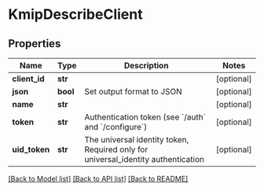 # KmipDescribeClient

## Properties
Name | Type | Description | Notes
------------ | ------------- | ------------- | -------------
**client_id** | **str** |  | [optional] 
**json** | **bool** | Set output format to JSON | [optional] 
**name** | **str** |  | [optional] 
**token** | **str** | Authentication token (see &#x60;/auth&#x60; and &#x60;/configure&#x60;) | [optional] 
**uid_token** | **str** | The universal identity token, Required only for universal_identity authentication | [optional] 

[[Back to Model list]](../README.md#documentation-for-models) [[Back to API list]](../README.md#documentation-for-api-endpoints) [[Back to README]](../README.md)


